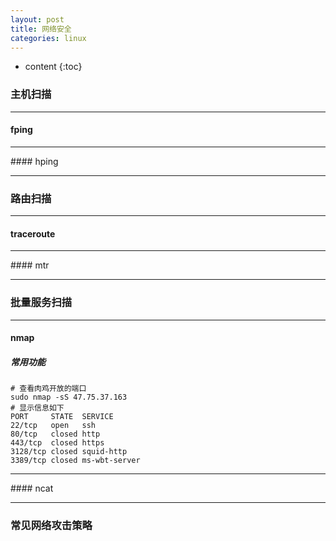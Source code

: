 ```yaml
---
layout: post
title: 网络安全
categories: linux
---
```

* content
{:toc}


### 主机扫描
<hr />

#### fping

<hr />
#### hping

<hr />

### 路由扫描 
<hr />

#### traceroute 

<hr />
#### mtr 

<hr />

### 批量服务扫描 
<hr />

#### nmap 

##### 常用功能
```shell
# 查看肉鸡开放的端口
sudo nmap -sS 47.75.37.163
# 显示信息如下
PORT     STATE  SERVICE
22/tcp   open   ssh
80/tcp   closed http
443/tcp  closed https
3128/tcp closed squid-http
3389/tcp closed ms-wbt-server
```

<hr />
#### ncat 

<hr />

### 常见网络攻击策略




